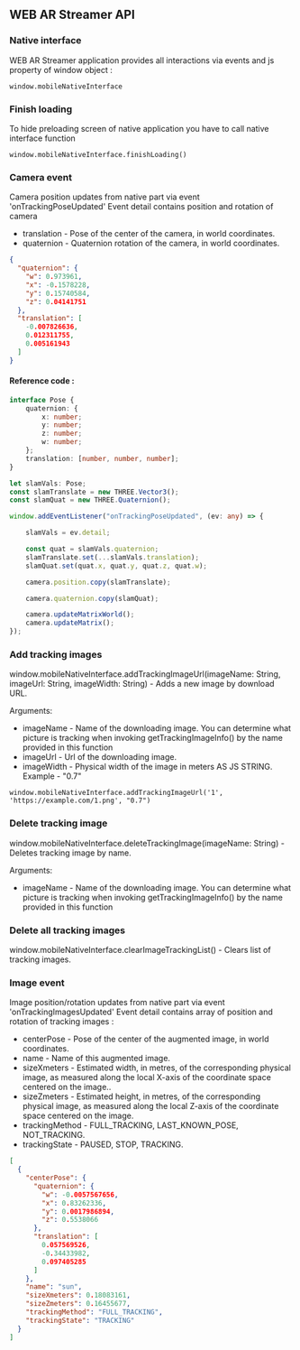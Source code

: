 ## WEB AR Streamer API

### Native interface

WEB AR Streamer application provides all interactions via events and js property of window object :

`window.mobileNativeInterface`

### Finish loading

To hide preloading screen of native application you have to call native interface function

`window.mobileNativeInterface.finishLoading()`

### Camera event

Camera position updates from native part via event 'onTrackingPoseUpdated'
Event detail contains position and rotation of camera 
 
* translation - Pose of the center of the camera, in world coordinates.
* quaternion - Quaternion rotation of the camera, in world coordinates.

```json
{
  "quaternion": {
    "w": 0.973961,
    "x": -0.1578228,
    "y": 0.15740584,
    "z": 0.04141751
  },
  "translation": [
    -0.007826636,
    0.012311755,
    0.005161943
  ]
}

```

#### Reference code :

```typescript
interface Pose {
    quaternion: {
        x: number;
        y: number;
        z: number;
        w: number;
    };
    translation: [number, number, number];
}

let slamVals: Pose;
const slamTranslate = new THREE.Vector3();
const slamQuat = new THREE.Quaternion();

window.addEventListener("onTrackingPoseUpdated", (ev: any) => {

    slamVals = ev.detail;

    const quat = slamVals.quaternion;
    slamTranslate.set(...slamVals.translation);
    slamQuat.set(quat.x, quat.y, quat.z, quat.w);

    camera.position.copy(slamTranslate);

    camera.quaternion.copy(slamQuat);

    camera.updateMatrixWorld();
    camera.updateMatrix();
});
```

### Add tracking images

window.mobileNativeInterface.addTrackingImageUrl(imageName: String, imageUrl: String, imageWidth: String) - Adds a new image by download URL.

Arguments:
* imageName - Name of the downloading image. You can determine what picture is tracking when invoking getTrackingImageInfo() by the name provided in this function
* imageUrl - Url of the downloading image.
* imageWidth - Physical width of the image in meters AS JS STRING. Example - "0.7"

```
window.mobileNativeInterface.addTrackingImageUrl('1', 'https://example.com/1.png', "0.7")
```

### Delete tracking image
window.mobileNativeInterface.deleteTrackingImage(imageName: String) - Deletes tracking image by name.

Arguments:
* imageName - Name of the downloading image. You can determine what picture is tracking when invoking getTrackingImageInfo() by the name provided in this function

### Delete all tracking images
window.mobileNativeInterface.clearImageTrackingList() - Clears list of tracking images.

### Image event

Image position/rotation updates from native part via event 'onTrackingImagesUpdated'
Event detail contains array of position and rotation of tracking images :

* centerPose - Pose of the center of the augmented image, in world coordinates.
* name - Name of this augmented image.
* sizeXmeters - Estimated width, in metres, of the corresponding physical image, as measured along the local X-axis of the coordinate space centered on the image..
* sizeZmeters - Estimated height, in metres, of the corresponding physical image, as measured along the local Z-axis of the coordinate space centered on the image.
* trackingMethod - FULL_TRACKING, LAST_KNOWN_POSE, NOT_TRACKING.
* trackingState - PAUSED, STOP, TRACKING.

```json
[
  {
    "centerPose": {
      "quaternion": {
        "w": -0.0057567656,
        "x": 0.83262336,
        "y": 0.0017986894,
        "z": 0.5538066
      },
      "translation": [
        0.057569526,
        -0.34433982,
        0.097405285
      ]
    },
    "name": "sun",
    "sizeXmeters": 0.18083161,
    "sizeZmeters": 0.16455677,
    "trackingMethod": "FULL_TRACKING",
    "trackingState": "TRACKING"
  }
]

```
